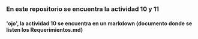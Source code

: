 ### En este repositorio se encuentra la actividad 10 y 11
#### 'ojo', la actividad 10 se encuentra en un markdown (documento donde se listen los Requerimientos.md)
